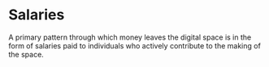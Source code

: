 # Salaries 
A primary pattern through which money leaves the digital space is in the form of salaries paid to individuals who actively contribute to the making of the space.